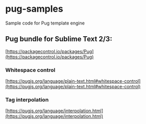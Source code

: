 # pug-samples
Sample code for Pug template engine

## Pug bundle for Sublime Text 2/3:
[https://packagecontrol.io/packages/Pug](https://packagecontrol.io/packages/Pug)

### Whitespace control
[https://pugjs.org/language/plain-text.html#whitespace-control](https://pugjs.org/language/plain-text.html#whitespace-control)

### Tag interpolation
[https://pugjs.org/language/interpolation.html](https://pugjs.org/language/interpolation.html)
